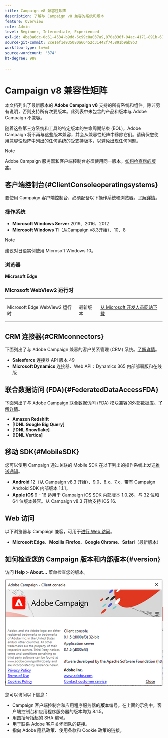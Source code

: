 ```yaml
---
title: Campaign v8 兼容性矩阵
description: 了解与 Campaign v8 兼容的系统和版本
feature: Overview
role: Admin
level: Beginner, Intermediate, Experienced
exl-id: 4be3a6dc-0c61-4534-b9dd-6c99c8a037a9,870a336f-94ac-4171-891b-67614feef6ef,bebdd930-c7f6-4629-a489-3c704b33f058,d493e613-eb61-43b1-9c6d-1bd881af0734
source-git-commit: 2ce1ef1e935080a66452c31442f745891b9ab9b3
workflow-type: tm+mt
source-wordcount: '374'
ht-degree: 98%

---
```


# Campaign v8 兼容性矩阵

本文档列出了最新版本的 **Adobe Campaign v8** 支持的所有系统和组件。除非另有说明，否则支持所有次要版本。此列表中未包含的产品和版本与 Adobe Campaign 不兼容。

随着这些第三方系统和工具的特定版本的生命周期结束 (EOL)，Adobe Campaign 将不再与这些版本兼容，并会从兼容性矩阵中移除它们。请确保您使用兼容性矩阵中列出的任何系统的受支持版本，以避免出现任何问题。

>[!NOTE]
>
>Adobe Campaign 服务器和客户端控制台必须使用同一版本。[如何检查您的版本](#version)。

## 客户端控制台{#ClientConsoleoperatingsystems}

要使用 Campaign 客户端控制台，必须配备以下操作系统和浏览器。[了解详情](connect.md)。

### 操作系统

* **Microsoft Windows Server** 2019、2016、2012
* **Microsoft Windows** 11（从Campaign v8.3开始）、10、8

>[!NOTE]
>
>建议对日语实例使用 Microsoft Windows 10。

### 浏览器

**Microsoft Edge**

### Microsoft WebView2 运行时

<table>
<tbody>
<tr>
<td>
<p>Microsoft Edge WebView2 运行时
</p>
</td>
<td>
<p>最新版本</p>
</td>
<td>
<p><a href="http://www.adobe.com/go/acc-ms-webview2-runtime-download_cn">从 Microsoft 开发人员网站下载</a></p>
</td>
</tr>
</tbody>
</table>

## CRM 连接器{#CRMconnectors}

下面列出了与 Adobe Campaign 兼容的客户关系管理 (CRM) 系统。[了解详情](../connect/crm.md)。

* **Salesforce** 连接器 API 版本 49
* **Microsoft Dynamics** 连接器、Web API：Dynamics 365 内部部署版和在线版

## 联合数据访问 (FDA){#FederatedDataAccessFDA}

下面列出了与 Adobe Campaign 联合数据访问 (FDA) 模块兼容的外部数据库。[了解详情](../connect/fda.md)。

* **Amazon Redshift**
* **[!DNL Google Big Query]**
* **[!DNL Snowflake]**
* **[!DNL Vertica]**

## 移动 SDK{#MobileSDK}

您可以使用 Campaign 通过关联的 Mobile SDK 在以下列出的操作系统上发送[推送通知](../send/push.md)。

* **Android** 12（从 Campaign v8.3 开始）、9.0、8.x、7.x，带有 Campaign Android SDK 内部版本 1.1.1。
* **Apple iOS** 9 - 16 适用于 Campaign iOS SDK 内部版本 1.0.26，与 32 位和 64 位版本兼容。从 Campaign v8.3 开始支持 iOS 16.

## Web 访问

以下浏览器与 Campaign 兼容，可用于[进行 Web 访问](connect.md#web-access)。

* **Microsoft Edge**、**Mozilla Firefox**、**Google Chrome**、**Safari**（最新版本）

## 如何检查您的 Campaign 版本和内部版本{#version}

访问 **Help > About…** 菜单检查您的版本。

![](assets/ac-version.png)

您可以访问以下信息：

* Campaign 客户端控制台和应用程序服务器的&#x200B;**版本**&#x200B;编号。在上面的示例中，客户端控制台和应用程序服务器的版本均为 8.1.5。
* 用圆括号括起的 SHA 编号。
* 用于联系 Adobe 客户关怀团队的链接。
* 指向 Adobe 隐私政策、使用条款和 Cookie 政策的链接。
